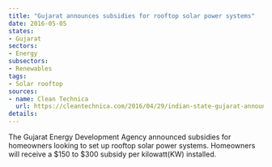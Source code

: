 ```yaml
---
title: "Gujarat announces subsidies for rooftop solar power systems"
date: 2016-05-05
states:
- Gujarat
sectors:
- Energy
subsectors:
- Renewables
tags:
- Solar rooftop
sources:
- name: Clean Technica
  url: https://cleantechnica.com/2016/04/29/indian-state-gujarat-announces-subsidy-rooftop-solar-power-systems/
details:
---
```


The Gujarat Energy Development Agency announced subsidies for homeowners looking to set up rooftop solar power systems. Homeowners will receive a $150 to $300 subsidy per kilowatt(KW) installed.
